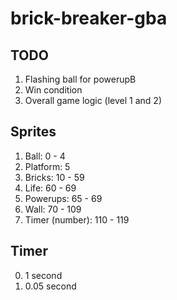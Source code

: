 # brick-breaker-gba

## TODO
1. Flashing ball for powerupB
2. Win condition
3. Overall game logic (level 1 and 2)

## Sprites
1. Ball: 0 - 4
2. Platform: 5
3. Bricks: 10 - 59
4. Life: 60 - 69
5. Powerups: 65 - 69
6. Wall: 70 - 109
7. Timer (number): 110 - 119

## Timer
0. 1 second
1. 0.05 second